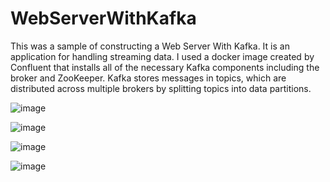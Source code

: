 # WebServerWithKafka
This was a sample of constructing a Web Server With Kafka.  It is an application for handling streaming data.  I used a
docker image created by Confluent that installs all of the necessary Kafka components including the broker and ZooKeeper.
Kafka stores messages in topics, which are distributed across multiple brokers by splitting topics into data partitions.

![image](https://github.com/spbrooks74/WebServerWithKafka/assets/155562862/91026b0f-04fc-4e70-8e1a-bfed6f236500)

![image](https://github.com/spbrooks74/WebServerWithKafka/assets/155562862/a52f5d89-93f9-40a6-83d0-22a28103ef93)

![image](https://github.com/spbrooks74/WebServerWithKafka/assets/155562862/44e33f15-c2f0-4b20-8a20-05035de3425b)

![image](https://github.com/spbrooks74/WebServerWithKafka/assets/155562862/5b8c2097-f7df-437c-a501-93b75467995f)
